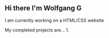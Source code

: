## Hi there I'm Wolfgang G
I am currently working on a HTML/CSS website

My completed projects are...
1. 
